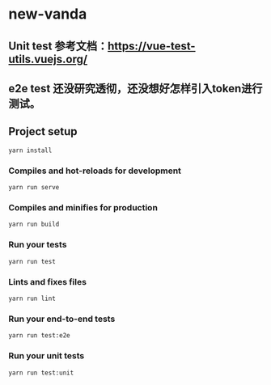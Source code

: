 # new-vanda

## Unit test 参考文档：https://vue-test-utils.vuejs.org/
## e2e test 还没研究透彻，还没想好怎样引入token进行测试。

## Project setup
```
yarn install
```

### Compiles and hot-reloads for development
```
yarn run serve
```

### Compiles and minifies for production
```
yarn run build
```

### Run your tests
```
yarn run test
```

### Lints and fixes files
```
yarn run lint
```

### Run your end-to-end tests
```
yarn run test:e2e
```

### Run your unit tests
```
yarn run test:unit
```
